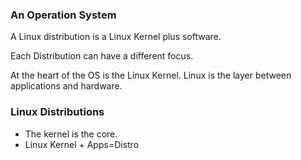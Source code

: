 ### An Operation System

A Linux distribution is a Linux Kernel
plus software.

Each Distribution can have a different focus.

At the heart of the OS is the Linux Kernel.
Linux is the layer between applications
and hardware.

### Linux Distributions

- The kernel is the core.
- Linux Kernel + Apps=Distro

### 